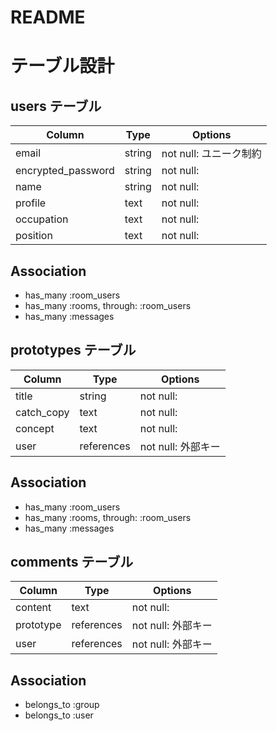 # README

# テーブル設計

## users テーブル

| Column             | Type   | Options             |
| ------------------ | ------ | ------------------- |
| email              | string | not null: ユニーク制約|
| encrypted_password | string | not null:           |
| name               | string | not null:           |
| profile            | text   | not null:           |
| occupation         | text   | not null:           |
| position           | text   | not null:           |

## Association
- has_many :room_users
- has_many :rooms, through: :room_users
- has_many :messages

## prototypes テーブル

| Column     | Type       | Options           |
| -----------| ---------- | ----------------- |
| title      | string     | not null:         |
| catch_copy | text       | not null:         | 
| concept    | text       | not null:         |
| user       | references | not null: 外部キー |

## Association
- has_many :room_users
- has_many :rooms, through: :room_users
- has_many :messages

## comments テーブル

| Column    | Type       | Options           |
| --------- | ---------- | ----------------- |
| content   | text       | not null:         |
| prototype | references | not null: 外部キー |
| user      | references | not null: 外部キー |

## Association

- belongs_to :group
- belongs_to :user